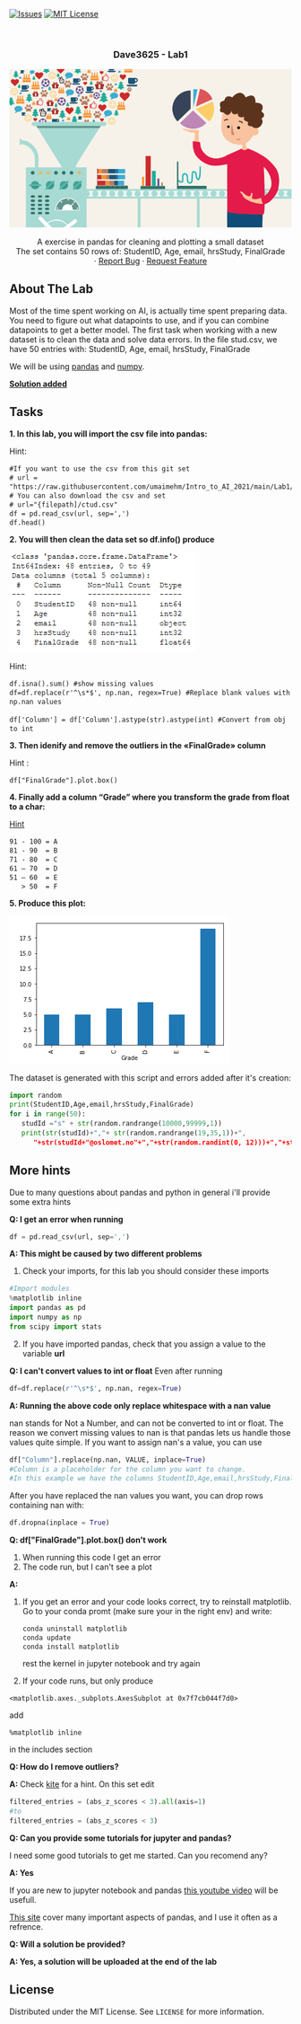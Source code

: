 <!-- PROJECT SHIELDS -->
<!--
*** I'm using markdown "reference style" links for readability.
*** Reference links are enclosed in brackets [ ] instead of parentheses ( ).
*** See the bottom of this document for the declaration of the reference variables
*** for contributors-url, forks-url, etc. This is an optional, concise syntax you may use.
*** https://www.markdownguide.org/basic-syntax/#reference-style-links
-->

[![Issues][issues-shield]][issues-url]
[![MIT License][license-shield]][license-url]




<!-- PROJECT LOGO -->
<br />
<h3 align="center">Dave3625 - Lab1</h3>
<p align="center">
  <a href="https://github.com/umaimehm/Intro_to_AI_2021/tree/main/Lab1">
    <img src="img/logo.png" alt="Data wrangling" width="auto" height="auto">
  </a>

  

  <p align="center">
    A exercise in pandas for cleaning and plotting a small dataset <br \>The set contains 50 rows of: StudentID, Age, email, hrsStudy, FinalGrade
    <br />
    ·
    <a href="https://github.com/umaimehm/Intro_to_AI_2021/issues">Report Bug</a>
    ·
    <a href="https://github.com/umaimehm/Intro_to_AI_2021/issues">Request Feature</a>
  </p>
</p>


<!-- ABOUT THE LAB -->
## About The Lab
Most of the time spent working on AI, is actually time spent preparing data. You need to figure out what datapoints to use, and if you can combine datapoints to get a better model. 
The first task when working with a new dataset is to clean the data and solve data errors. In the file stud.csv, we have 50 entries with:
StudentID, Age, email, hrsStudy, FinalGrade

We will be using [pandas][pandas-doc] and [numpy][numpy-doc].


**[Solution added][Solution]**

## Tasks
**1. In this lab, you will import the csv file into pandas:**

Hint: 
```
#If you want to use the csv from this git set
# url = "https://raw.githubusercontent.com/umaimehm/Intro_to_AI_2021/main/Lab1/stud.csv"
# You can also download the csv and set
# url="{filepath]/ctud.csv"
df = pd.read_csv(url, sep=',')
df.head()

```


**2. You will then clean the data set so df.info() produce**

![dfinfo][dfinfo]

Hint: 
```
df.isna().sum() #show missing values
df=df.replace(r'^\s*$', np.nan, regex=True) #Replace blank values with np.nan values

df['Column'] = df['Column'].astype(str).astype(int) #Convert from obj to int
```
**3. Then idenify and remove the outliers in the «FinalGrade» column**

Hint : 
```
df["FinalGrade"].plot.box()
```

**4. Finally add a column “Grade” where you transform the grade from float to a char:**

[Hint][columns-condition]
```
91 - 100 = A
81 - 90  = B
71 - 80  = C
61 – 70  = D
51 – 60  = E
   > 50  = F
```
**5. Produce this plot:**

![barplot]

The dataset is generated with this script and errors added after it's creation:
```python
import random
print(StudentID,Age,email,hrsStudy,FinalGrade)
for i in range(50):
   studId ="s" + str(random.randrange(10000,99999,1)) 
   print(str(studId)+","+ str(random.randrange(19,35,1))+",
      "+str(studId+"@oslomet.no"+","+str(random.randint(0, 12)))+","+str(random.randint(20, 100)))
```

## More hints

Due to many questions about pandas and python in general i'll provide some extra hints

**Q: I get an error when running**
```python
df = pd.read_csv(url, sep=',')
```
**A: This might be caused by two different problems**
1.  Check your imports, for this lab you should consider these imports
```python
#Import modules
%matplotlib inline
import pandas as pd
import numpy as np
from scipy import stats
```
2.  If you have imported pandas, check that you assign a value to the variable **url**

**Q: I can't convert values to int or float**
Even after running
```python
df=df.replace(r'^\s*$', np.nan, regex=True)
```
**A: Running the above code only replace whitespace with a nan value**

nan stands for Not a Number, and can not be converted to int or float. The reason we convert missing values to nan is that pandas lets us handle those values quite simple.
If you want to assign nan's a value, you can use
```python
df["Column"].replace(np.nan, VALUE, inplace=True)
#Column is a placeholder for the column you want to change. 
#In this example we have the columns StudentID,Age,email,hrsStudy,FinalGrade
```
After you have replaced the nan values you want, you can drop rows containing nan with:
```python
df.dropna(inplace = True)
```
**Q: df["FinalGrade"].plot.box() don't work**

1.  When running this code I get an error
2.  The code run, but I can't see a plot

**A:**

1.  If you get an error and your code looks correct, try to reinstall matplotlib.
    Go to your conda promt (make sure your in the right env) and write:
    ```
    conda uninstall matplotlib
    conda update
    conda install matplotlib
    ```
    rest the kernel in jupyter notebook and try again

2.  If your code runs, but only produce
```
<matplotlib.axes._subplots.AxesSubplot at 0x7f7cb044f7d0>
```
add 
```
%matplotlib inline
````
in the includes section

**Q: How do I remove outliers?**

**A:**
Check [kite][kite-outliers] for a hint.
On this set edit
```python
filtered_entries = (abs_z_scores < 3).all(axis=1)
#to
filtered_entries = (abs_z_scores < 3)
```
**Q: Can you provide some tutorials for jupyter and pandas?**

I need some good tutorials to get me started. Can you recomend any?

**A: Yes**

If you are new to jupyter notebook and pandas [this youtube video][jupyter-tutorial] will be usefull.

[This site][pandas-tutorial] cover many important aspects of pandas, and I use it often as a refrence.


**Q: Will a solution be provided?**

**A: Yes, a solution will be uploaded at the end of the lab**

<!-- LICENSE -->
## License

Distributed under the MIT License. See `LICENSE` for more information.






<!-- MARKDOWN LINKS & IMAGES -->
<!-- https://www.markdownguide.org/basic-syntax/#reference-style-links -->
[issues-shield]: https://img.shields.io/github/issues/umaimehm/Intro_to_AI_2021.svg?style=for-the-badge
[issues-url]: https://github.com/umaimehm/Intro_to_AI_2021/issues
[license-shield]: https://img.shields.io/github/license/othneildrew/Best-README-Template.svg?style=for-the-badge
[license-url]: https://github.com/umaimehm/Intro_to_AI_2021/blob/main/Lab1/LICENSE

[dfinfo]: img/dfinfo.png
[barplot]: img/barplot.png
[pandas-doc]: https://pandas.pydata.org/docs/reference/index.html#api
[numpy-doc]: https://numpy.org/doc/stable/
[columns-condition]: https://www.dataquest.io/blog/tutorial-add-column-pandas-dataframe-based-on-if-else-condition/
[kite-outliers]: https://www.kite.com/python/answers/how-to-remove-outliers-from-a-pandas-dataframe-in-python/
[pandas-tutorial]: https://github.com/TirendazAcademy/PANDAS-TUTORIAL
[jupyter-tutorial]: https://www.youtube.com/watch?v=vmEHCJofslg
[solution]: Solution.ipynb

